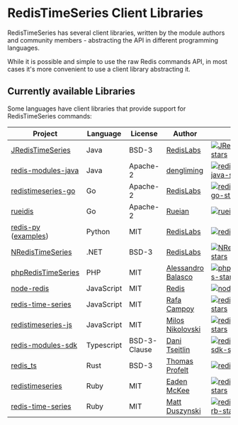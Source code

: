 # RedisTimeSeries Client Libraries

RedisTimeSeries has several client libraries, written by the module authors and community members - abstracting the API in different programming languages. 

While it is possible and simple to use the raw Redis commands API, in most cases it's more convenient to use a client library abstracting it. 

## Currently available Libraries

Some languages have client libraries that provide support for RedisTimeSeries commands:

| Project | Language | License | Author | Stars |
| ------- | -------- | ------- | ------ | --- |
| [JRedisTimeSeries][JRedisTimeSeries-url] | Java | BSD-3 | [RedisLabs][JRedisTimeSeries-author] |  [![JRedisTimeSeries-stars]][JRedisTimeSeries-url] |
| [redis-modules-java][redis-modules-java-url] | Java | Apache-2 | [dengliming][redis-modules-java-author] | [![redis-modules-java-stars]][redis-modules-java-url] |
| [redistimeseries-go][redistimeseries-go-url] | Go | Apache-2 | [RedisLabs][redistimeseries-go-author] |  [![redistimeseries-go-stars]][redistimeseries-go-url]  |
| [rueidis][rueidis-url] | Go | Apache-2 | [Rueian][rueidis-author] |  [![rueidis-stars]][rueidis-url]  |
| [redis-py][redis-py-url] ([examples][redis-py-example-url])| Python | MIT | [RedisLabs][redis-py-author] | [![redis-py-stars]][redis-py-url] |
| [NRedisTimeSeries][NRedisTimeSeries-url] | .NET | BSD-3 | [RedisLabs][NRedisTimeSeries-author] |  [![NRedisTimeSeries-stars]][NRedisTimeSeries-url] |
| [phpRedisTimeSeries][phpRedisTimeSeries-url] | PHP | MIT | [Alessandro Balasco][phpRedisTimeSeries-author] |  [![phpRedisTimeSeries-stars]][phpRedisTimeSeries-url] |
| [node-redis][node-redis-url] | JavaScript | MIT | [Redis][node-redis-author] | [![node-redis-stars]][node-redis-url] |
| [redis-time-series][redis-time-series-url] | JavaScript | MIT | [Rafa Campoy][redis-time-series-author] | [![redis-time-series-stars]][redis-time-series-url] |
| [redistimeseries-js][redistimeseries-js-url] | JavaScript | MIT | [Milos Nikolovski][redistimeseries-js-author] | [![redistimeseries-js-stars]][redistimeseries-js-url] |
| [redis-modules-sdk][redis-modules-sdk-url] | Typescript | BSD-3-Clause | [Dani Tseitlin][redis-modules-sdk-author] |[![redis-modules-sdk-stars]][redis-modules-sdk-url]| 
| [redis_ts][redis_ts-url] | Rust | BSD-3 | [Thomas Profelt][redis_ts-author] | [![redis_ts-stars]][redis_ts-url] |
| [redistimeseries][redistimeseries-url] | Ruby | MIT | [Eaden McKee][redistimeseries-author] | [![redistimeseries-stars]][redistimeseries-url] |
| [redis-time-series][redis-time-series-rb-url] | Ruby | MIT | [Matt Duszynski][redis-time-series-rb-author] | [![redis-time-series-rb-stars]][redis-time-series-rb-url] |

[JRedisTimeSeries-url]: https://github.com/RedisTimeSeries/JRedisTimeSeries/
[JRedisTimeSeries-author]: https://redislabs.com
[JRedisTimeSeries-stars]: https://img.shields.io/github/stars/RedisTimeSeries/JRedisTimeSeries.svg?style=social&amp;label=Star&amp;maxAge=2592000

[NRedisTimeSeries-url]: https://github.com/RedisTimeSeries/NRedisTimeSeries
[NRedisTimeSeries-author]: https://redislabs.com
[NRedisTimeSeries-stars]: https://img.shields.io/github/stars/RedisTimeSeries/NRedisTimeSeries.svg?style=social&amp;label=Star&amp;maxAge=2592000


[redis-modules-java-url]: https://github.com/dengliming/redis-modules-java
[redis-modules-java-author]: https://github.com/dengliming
[redis-modules-java-stars]: https://img.shields.io/github/stars/dengliming/redis-modules-java.svg?style=social&amp;label=Star&amp;maxAge=2592000

[redistimeseries-go-url]: https://github.com/RedisTimeSeries/redistimeseries-go/
[redistimeseries-go-author]: https://redislabs.com
[redistimeseries-go-stars]: https://img.shields.io/github/stars/RedisTimeSeries/redistimeseries-go.svg?style=social&amp;label=Star&amp;maxAge=2592000

[rueidis-url]: https://github.com/rueian/rueidis
[rueidis-author]: https://github.com/rueian
[rueidis-stars]: https://img.shields.io/github/stars/rueian/rueidis.svg?style=social&amp;label=Star&amp;maxAge=2592000

[redis-py-url]: https://github.com/redis/redis-py/
[redis-py-example-url]: https://github.com/redis/redis-py/blob/master/tests/test_timeseries.py
[redis-py-author]: https://redislabs.com
[redis-py-stars]: https://img.shields.io/github/stars/redis/redis-py.svg?style=social&amp;label=Star&amp;maxAge=2592000

[NRedisTimeSeries-url]: https://github.com/RedisTimeSeries/NRedisTimeSeries/
[NRedisTimeSeries-author]: https://redislabs.com
[NRedisTimeSeries-stars]: https://img.shields.io/github/stars/RedisTimeSeries/NRedisTimeSeries.svg?style=social&amp;label=Star&amp;maxAge=2592000

[phpRedisTimeSeries-url]: https://github.com/palicao/phpRedisTimeSeries
[phpRedisTimeSeries-author]: https://github.com/palicao
[phpRedisTimeSeries-stars]: https://img.shields.io/github/stars/palicao/phpRedisTimeSeries.svg?style=social&amp;label=Star&amp;maxAge=2592000

[node-redis-url]: https://github.com/redis/node-redis
[node-redis-author]: https://redis.com
[node-redis-stars]: https://img.shields.io/github/stars/redis/node-redis.svg?style=social&amp;label=Star&amp;maxAge=2592000

[redis-time-series-url]: https://github.com/averias/redis-time-series
[redis-time-series-author]: https://github.com/averias
[redis-time-series-stars]: https://img.shields.io/github/stars/averias/redis-time-series.svg?style=social&amp;label=Star&amp;maxAge=2592000

[redistimeseries-js-url]: https://github.com/nikolovskimilos/redistimeseries-js
[redistimeseries-js-author]: https://github.com/nikolovskimilos
[redistimeseries-js-stars]: https://img.shields.io/github/stars/nikolovskimilos/redistimeseries-js.svg?style=social&amp;label=Star&amp;maxAge=2592000

[redis-modules-sdk-url]: https://github.com/danitseitlin/redis-modules-sdk
[redis-modules-sdk-author]: https://github.com/danitseitlin
[redis-modules-sdk-stars]: https://img.shields.io/github/stars/danitseitlin/redis-modules-sdk.svg?style=social&amp;label=Star&amp;maxAge=2592000

[redis_ts-url]: https://github.com/tompro/redis_ts
[redis_ts-author]: https://github.com/tompro
[redis_ts-stars]: https://img.shields.io/github/stars/tompro/redis_ts.svg?style=social&amp;label=Star&amp;maxAge=2592000

[redistimeseries-url]: https://github.com/eadz/redistimeseries
[redistimeseries-author]: https://github.com/eadz
[redistimeseries-stars]: https://img.shields.io/github/stars/eadz/redistimeseries.svg?style=social&amp;label=Star&amp;maxAge=2592000

[redis-time-series-rb-url]: https://github.com/dzunk/redis-time-series
[redis-time-series-rb-author]: https://github.com/dzunk
[redis-time-series-rb-stars]: https://img.shields.io/github/stars/dzunk/redis-time-series.svg?style=social&amp;label=Star&amp;maxAge=2592000
